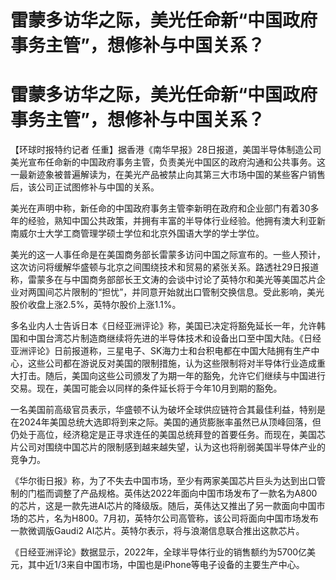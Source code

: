# 雷蒙多访华之际，美光任命新“中国政府事务主管”，想修补与中国关系？

# 雷蒙多访华之际，美光任命新“中国政府事务主管”，想修补与中国关系？

【环球时报特约记者
任重】据香港《南华早报》28日报道，美国半导体制造公司美光宣布任命新的中国政府事务主管，负责美光中国区的政府沟通和公共事务。这一最新迹象被普遍解读为，在美光产品被禁止向其第三大市场中国的某些客户销售后，该公司正试图修补与中国的关系。

美光在声明中称，新任命的中国政府事务主管李新明在政府和企业部门有着30多年的经验，熟知中国公共政策，并拥有丰富的半导体行业经验。他拥有澳大利亚新南威尔士大学工商管理学硕士学位和北京外国语大学的学士学位。

美光的这一人事任命是在美国商务部长雷蒙多访问中国之际宣布的。一些人预计，这次访问将缓解华盛顿与北京之间围绕技术和贸易的紧张关系。路透社29日报道称，雷蒙多在与中国商务部部长王文涛的会谈中讨论了英特尔和美光等美国芯片企业对两国间芯片限制的“担忧”，并同意开始就出口管制交换信息。受此影响，美光股价收盘上涨2.5%，英特尔股价上涨1.1%。

多名业内人士告诉日本《日经亚洲评论》称，美国已决定将豁免延长一年，允许韩国和中国台湾芯片制造商继续将先进的半导体技术和设备出口至中国大陆。《日经亚洲评论》日前报道称，三星电子、SK海力士和台积电都在中国大陆拥有生产中心，这些公司都在游说反对美国的限制措施，认为这些限制将对半导体行业造成重大打击。随后，美国向这些公司颁发了为期一年的豁免，允许它们继续与中国进行交易。现在，美国可能会以同样的条件延长将于今年10月到期的豁免。

一名美国前高级官员表示，华盛顿不认为破坏全球供应链符合其最佳利益，特别是在2024年美国总统大选即将到来之际。美国的通货膨胀率虽然已从顶峰回落，但仍处于高位，经济稳定是正寻求连任的美国总统拜登的首要任务。而现在，美国芯片公司对围绕中国芯片的限制感到越来越失望，认为这也将削弱美国半导体产业的竞争力。

《华尔街日报》称，为了不失去中国市场，至少有两家美国芯片巨头为达到出口管制的门槛而调整了产品规格。英伟达2022年面向中国市场发布了一款名为A800的芯片，这是一款先进AI芯片的降级版。随后，英伟达又推出了另一款面向中国市场的芯片，名为H800。7月初，英特尔公司高管称，该公司将面向中国市场发布一款微调版Gaudi2
AI芯片。英特尔表示，将与浪潮信息联合推出这款芯片。

《日经亚洲评论》数据显示，2022年，全球半导体行业的销售额约为5700亿美元，其中近1/3来自中国市场，中国也是iPhone等电子设备的主要生产中心。

